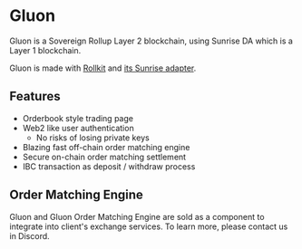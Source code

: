 # Gluon

Gluon is a Sovereign Rollup Layer 2 blockchain, using Sunrise DA which is a Layer 1 blockchain.

Gluon is made with [Rollkit](https://rollkit.dev/) and [its Sunrise adapter](https://github.com/sunriselayer/sunrise-rollkit).

## Features

- Orderbook style trading page
- Web2 like user authentication
  - No risks of losing private keys
- Blazing fast off-chain order matching engine
- Secure on-chain order matching settlement
- IBC transaction as deposit / withdraw process

## Order Matching Engine

Gluon and Gluon Order Matching Engine are sold as a component to integrate into client's exchange services.
To learn more, please contact us in Discord.

